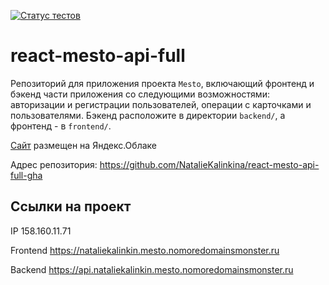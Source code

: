 [![Статус тестов](../../actions/workflows/tests.yml/badge.svg)](../../actions/workflows/tests.yml)

# react-mesto-api-full
Репозиторий для приложения проекта `Mesto`, включающий фронтенд и бэкенд части приложения со следующими возможностями: авторизации и регистрации пользователей, операции с карточками и пользователями. Бэкенд расположите в директории `backend/`, а фронтенд - в `frontend/`. 
  
[Сайт](https://nataliekalinkin.mesto.nomoredomainsmonster.ru) размещен на Яндекс.Облаке

Адрес репозитория: https://github.com/NatalieKalinkina/react-mesto-api-full-gha

## Ссылки на проект

IP 158.160.11.71

Frontend https://nataliekalinkin.mesto.nomoredomainsmonster.ru

Backend https://api.nataliekalinkin.mesto.nomoredomainsmonster.ru
